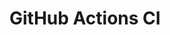 # GitHub Actions CI






























































































































































































































































































































































































































































































































































































































































































































































































































































































































































































































































































































































































